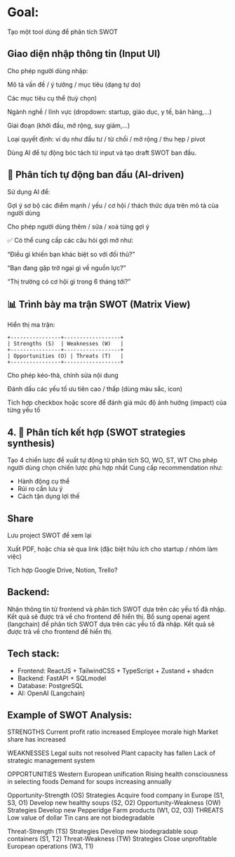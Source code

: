 
# Goal:
Tạo một tool dùng để phân tích SWOT


## Giao diện nhập thông tin (Input UI)
Cho phép người dùng nhập:

Mô tả vấn đề / ý tưởng / mục tiêu (dạng tự do)

Các mục tiêu cụ thể (tuỳ chọn)

Ngành nghề / lĩnh vực (dropdown: startup, giáo dục, y tế, bán hàng,...)

Giai đoạn (khởi đầu, mở rộng, suy giảm,...)

Loại quyết định: ví dụ như đầu tư / từ chối / mở rộng / thu hẹp / pivot

Dùng AI để tự động bóc tách từ input và tạo draft SWOT ban đầu.

## 🤖 Phân tích tự động ban đầu (AI-driven)
Sử dụng AI để:

Gợi ý sơ bộ các điểm mạnh / yếu / cơ hội / thách thức dựa trên mô tả của người dùng

Cho phép người dùng thêm / sửa / xoá từng gợi ý

✅ Có thể cung cấp các câu hỏi gợi mở như:

“Điều gì khiến bạn khác biệt so với đối thủ?”

“Bạn đang gặp trở ngại gì về nguồn lực?”

“Thị trường có cơ hội gì trong 6 tháng tới?”

## 📊 Trình bày ma trận SWOT (Matrix View)
Hiển thị ma trận:

```
+----------------+------------------+
| Strengths (S)  | Weaknesses (W)   |
+----------------+------------------+
| Opportunities (O) | Threats (T)   |
+----------------+------------------+
```

Cho phép kéo-thả, chỉnh sửa nội dung

Đánh dấu các yếu tố ưu tiên cao / thấp (dùng màu sắc, icon)

Tích hợp checkbox hoặc score để đánh giá mức độ ảnh hưởng (impact) của từng yếu tố

## 4. 🔁 Phân tích kết hợp (SWOT strategies synthesis)
Tạo 4 chiến lược đề xuất tự động từ phân tích SO, WO, ST, WT
Cho phép người dùng chọn chiến lược phù hợp nhất
Cung cấp recommendation như:

- Hành động cụ thể
- Rủi ro cần lưu ý
- Cách tận dụng lợi thế


## Share
Lưu project SWOT để xem lại

Xuất PDF, hoặc chia sẻ qua link (đặc biệt hữu ích cho startup / nhóm làm việc)

Tích hợp Google Drive, Notion, Trello?

## Backend: 
Nhận thông tin từ frontend và phân tích SWOT dựa trên các yếu tố đã nhập. Kết quả sẽ được trả về cho frontend để hiển thị.
Bổ sung openai agent (langchain) để phân tích SWOT dựa trên các yếu tố đã nhập. Kết quả sẽ được trả về cho frontend để hiển thị.

## Tech stack:
- Frontend: ReactJS + TailwindCSS + TypeScript + Zustand + shadcn
- Backend: FastAPI + SQLmodel
- Database: PostgreSQL
- AI: OpenAI (Langchain)

## Example of SWOT Analysis:
STRENGTHS
Current profit ratio increased
Employee morale high
Market share has increased

WEAKNESSES
Legal suits not resolved
Plant capacity has fallen
Lack of strategic management system

OPPORTUNITIES
Western European unification
Rising health consciousness in selecting foods
Demand for soups increasing annually

Opportunity-Strength (OS) Strategies
Acquire food company in Europe (S1, S3, O1)
Develop new healthy soups (S2, O2)
Opportunity-Weakness (OW) Strategies
Develop new Pepperidge Farm products (W1, O2, O3)
THREATS
Low value of dollar
Tin cans are not biodegradable

Threat-Strength (TS) Strategies
Develop new biodegradable soup containers (S1, T2)
Threat-Weakness (TW) Strategies
Close unprofitable European operations (W3, T1)